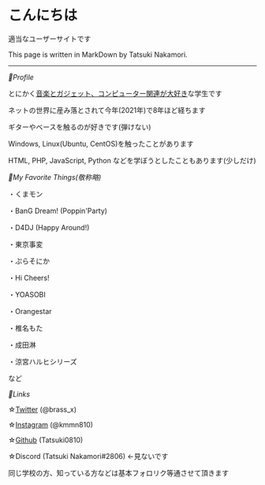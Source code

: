 # こんにちは

適当なユーザーサイトです

This page is written in MarkDown by Tatsuki Nakamori.

------

*👤Profile*

とにかく<u>音楽とガジェット、コンピューター関連が大好き</u>な学生です

ネットの世界に産み落とされて今年(2021年)で8年ほど経ちます

ギターやベースを触るのが好きです(弾けない)

Windows, Linux(Ubuntu, CentOS)を触ったことがあります

HTML, PHP, JavaScript, Python などを学ぼうとしたこともあります(少しだけ)



*🎵My Favorite Things(敬称略)*

・くまモン

・BanG Dream! (Poppin'Party)

・D4DJ (Happy Around!)

・東京事変

・ぷらそにか

・Hi Cheers!

・YOASOBI

・Orangestar

・椎名もた

・成田淋

・涼宮ハルヒシリーズ

など



*🔗Links*

☆[Twitter](https://twitter.com/brass_x) (@brass_x)

☆[Instagram](https://instagram.com/kmmn810) (@kmmn810)

☆[Github](https://github.com/Tatsuki0810) (Tatsuki0810)

☆Discord (Tatsuki Nakamori#2806) ←見ないです

同じ学校の方、知っている方などは基本フォロリク等通させて頂きます

